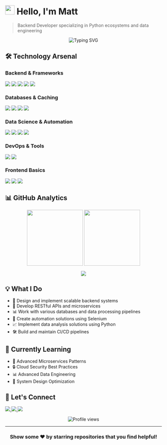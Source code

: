 # <img src="https://media.giphy.com/media/hvRJCLFzcasrR4ia7z/giphy.gif" width="30px"> Hello, I'm Matt

> Backend Developer specializing in Python ecosystems and data engineering

<div align="center">
  <img src="https://readme-typing-svg.herokuapp.com?font=Fira+Code&pause=1000&width=435&lines=Backend+Developer;Python+Expert;Data+Engineering+Enthusiast;API+Developer" alt="Typing SVG" />
</div>

## 🛠️ Technology Arsenal

### Backend & Frameworks
<p align="left">
  <img src="https://img.shields.io/badge/-Python-3776AB?style=for-the-badge&logo=Python&logoColor=white&labelColor=2C2C2C" />
  <img src="https://img.shields.io/badge/-Django-092E20?style=for-the-badge&logo=Django&logoColor=white&labelColor=2C2C2C" />
  <img src="https://img.shields.io/badge/-Flask-000000?style=for-the-badge&logo=Flask&logoColor=white&labelColor=2C2C2C" />
  <img src="https://img.shields.io/badge/-FastAPI-009688?style=for-the-badge&logo=FastAPI&logoColor=white&labelColor=2C2C2C" />
  <img src="https://img.shields.io/badge/-DRF-092E20?style=for-the-badge&logo=Django&logoColor=white&labelColor=2C2C2C" />
</p>

### Databases & Caching
<p align="left">
  <img src="https://img.shields.io/badge/-MySQL-4479A1?style=for-the-badge&logo=mysql&logoColor=white&labelColor=2C2C2C" />
  <img src="https://img.shields.io/badge/-PostgreSQL-336791?style=for-the-badge&logo=postgresql&logoColor=white&labelColor=2C2C2C" />
  <img src="https://img.shields.io/badge/-Redis-DC382D?style=for-the-badge&logo=redis&logoColor=white&labelColor=2C2C2C" />
  <img src="https://img.shields.io/badge/-MongoDB-47A248?style=for-the-badge&logo=mongodb&logoColor=white&labelColor=2C2C2C" />
</p>

### Data Science & Automation
<p align="left">
  <img src="https://img.shields.io/badge/-Pandas-150458?style=for-the-badge&logo=pandas&logoColor=white&labelColor=2C2C2C" />
  <img src="https://img.shields.io/badge/-Seaborn-7DB0BC?style=for-the-badge&logo=python&logoColor=white&labelColor=2C2C2C" />
  <img src="https://img.shields.io/badge/-Scikit--learn-F7931E?style=for-the-badge&logo=scikit-learn&logoColor=white&labelColor=2C2C2C" />
  <img src="https://img.shields.io/badge/-Selenium-43B02A?style=for-the-badge&logo=selenium&logoColor=white&labelColor=2C2C2C" />
</p>

### DevOps & Tools
<p align="left">
  <img src="https://img.shields.io/badge/-Linux-FCC624?style=for-the-badge&logo=linux&logoColor=white&labelColor=2C2C2C" />
  <img src="https://img.shields.io/badge/-Git-F05032?style=for-the-badge&logo=git&logoColor=white&labelColor=2C2C2C" />
</p>

### Frontend Basics
<p align="left">
  <img src="https://img.shields.io/badge/-JavaScript-F7DF1E?style=for-the-badge&logo=javascript&logoColor=white&labelColor=2C2C2C" />
  <img src="https://img.shields.io/badge/-HTML5-E34F26?style=for-the-badge&logo=html5&logoColor=white&labelColor=2C2C2C" />
  <img src="https://img.shields.io/badge/-CSS3-1572B6?style=for-the-badge&logo=css3&logoColor=white&labelColor=2C2C2C" />
</p>

## 📊 GitHub Analytics

<p align="center">
  <img height="180em" src="https://github-readme-stats.vercel.app/api?username=matintgp&show_icons=true&theme=radical&include_all_commits=true&count_private=true"/>
  <img height="180em" src="https://github-readme-stats.vercel.app/api/top-langs/?username=matintgp&layout=compact&langs_count=8&theme=radical"/>
</p>

<p align="center">
  <img src="https://github-profile-trophy.vercel.app/?username=matintgp&theme=radical&no-frame=false&no-bg=true&margin-w=4&row=1" />
</p>

## 💡 What I Do

- 🔨 Design and implement scalable backend systems
- 🎯 Develop RESTful APIs and microservices
- 📊 Work with various databases and data processing pipelines
- 🤖 Create automation solutions using Selenium
- 📈 Implement data analysis solutions using Python
- 🛠️ Build and maintain CI/CD pipelines

## 🌱 Currently Learning

- 🚀 Advanced Microservices Patterns
- 🔒 Cloud Security Best Practices
- 📊 Advanced Data Engineering
- 🎯 System Design Optimization

## 🤝 Let's Connect

<p align="left">
  <a href="mailto:matt369tp@gmail.com">
    <img src="https://img.shields.io/badge/-Email_Me-D14836?style=for-the-badge&logo=gmail&logoColor=white"/>
  </a>
  <a href="https://t.me/matintqp">
    <img src="https://img.shields.io/badge/-Join_on_Telegram-0088CC?style=for-the-badge&logo=telegram&logoColor=white"/>
  </a>
  <a href="https://instagram.com/matin_tgp">
    <img src="https://img.shields.io/badge/-Follow_on_Instagram-E4405F?style=for-the-badge&logo=instagram&logoColor=white"/>
  </a>
</p>

<div align="center">
  <img src="https://komarev.com/ghpvc/?username=matintgp&label=Profile%20Views&color=0e75b6&style=flat" alt="Profile views" />
</div>

---

<div align="center">
  
  ### Show some ❤️ by starring repositories that you find helpful!
  
</div>
